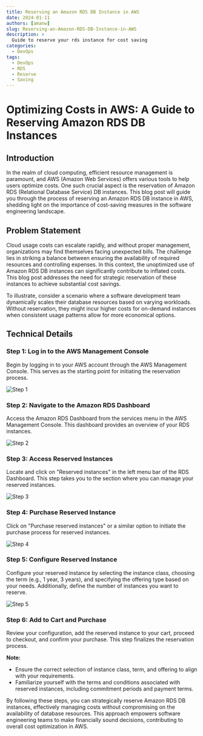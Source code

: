 ```yaml
---
title: Reserving an Amazon RDS DB Instance in AWS
date: 2024-01-11
authors: [amanw]
slug: Reserving-an-Amazon-RDS-DB-Instance-in-AWS
description: >
  Guide to reserve your rds instance for cost saving
categories:
  - DevOps
tags:
  - DevOps
  - RDS
  - Reserve
  - Saving
---
```

# Optimizing Costs in AWS: A Guide to Reserving Amazon RDS DB Instances

## Introduction

In the realm of cloud computing, efficient resource management is paramount, and AWS (Amazon Web Services) offers various tools to help users optimize costs. One such crucial aspect is the reservation of Amazon RDS (Relational Database Service) DB instances. This blog post will guide you through the process of reserving an Amazon RDS DB instance in AWS, shedding light on the importance of cost-saving measures in the software engineering landscape.

<!-- more -->

## Problem Statement

Cloud usage costs can escalate rapidly, and without proper management, organizations may find themselves facing unexpected bills. The challenge lies in striking a balance between ensuring the availability of required resources and controlling expenses. In this context, the unoptimized use of Amazon RDS DB instances can significantly contribute to inflated costs. This blog post addresses the need for strategic reservation of these instances to achieve substantial cost savings.

To illustrate, consider a scenario where a software development team dynamically scales their database resources based on varying workloads. Without reservation, they might incur higher costs for on-demand instances when consistent usage patterns allow for more economical options.

## Technical Details

### Step 1: Log in to the AWS Management Console

Begin by logging in to your AWS account through the AWS Management Console. This serves as the starting point for initiating the reservation process.

![Step 1](https://github.com/Flairminds/blogs/assets/91743769/017f5d9b-dc82-401c-ac7e-f221dbd936f2)

### Step 2: Navigate to the Amazon RDS Dashboard

Access the Amazon RDS Dashboard from the services menu in the AWS Management Console. This dashboard provides an overview of your RDS instances.

![Step 2](https://github.com/Flairminds/blogs/assets/91743769/0b0cbf76-1c95-4add-b0d2-f6cc4782ecd0)

### Step 3: Access Reserved Instances

Locate and click on "Reserved instances" in the left menu bar of the RDS Dashboard. This step takes you to the section where you can manage your reserved instances.

![Step 3](https://github.com/Flairminds/blogs/assets/91743769/0211814c-9f61-4099-90ab-77c46f6933ff)

### Step 4: Purchase Reserved Instance

Click on "Purchase reserved instances" or a similar option to initiate the purchase process for reserved instances.

![Step 4](https://github.com/Flairminds/blogs/assets/91743769/be1486da-e0fa-42d3-92c0-84dab717667e)

### Step 5: Configure Reserved Instance

Configure your reserved instance by selecting the instance class, choosing the term (e.g., 1 year, 3 years), and specifying the offering type based on your needs. Additionally, define the number of instances you want to reserve.

![Step 5](https://github.com/Flairminds/blogs/assets/91743769/f9bb7890-936c-482a-a5f7-0e991a63b488)

### Step 6: Add to Cart and Purchase

Review your configuration, add the reserved instance to your cart, proceed to checkout, and confirm your purchase. This step finalizes the reservation process.

**Note:**
- Ensure the correct selection of instance class, term, and offering to align with your requirements.
- Familiarize yourself with the terms and conditions associated with reserved instances, including commitment periods and payment terms.

By following these steps, you can strategically reserve Amazon RDS DB instances, effectively managing costs without compromising on the availability of database resources. This approach empowers software engineering teams to make financially sound decisions, contributing to overall cost optimization in AWS.